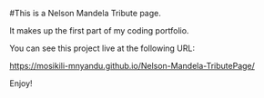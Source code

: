 #This is a Nelson Mandela Tribute page.

It makes up the first part of my coding portfolio.

You can see this project live at the following URL:

 https://mosikili-mnyandu.github.io/Nelson-Mandela-TributePage/

Enjoy!
